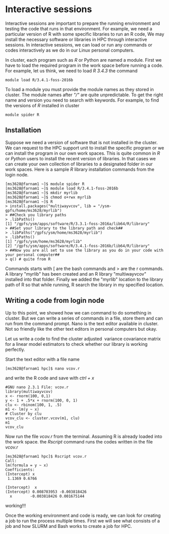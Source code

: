 # Interactive sessions #

Interactive sessions are important to prepare the running environment and testing the code that runs in that environment. For example, we need a particular version of R with some specific libraries to run an R code, We may install the necessary software or libraries in HPC through interactive sessions. In interactive sessions, we can load or run any commands or codes interactively as we do in our Linux personal computers.

In cluster, each program such as *R* or Python are named a module. First we have to load the required program in the work space before running a code. For example, let us think, we need to load *R 3.4.3* the command

    module load R/3.4.1-foss-2016b

To load a module you must provide the module names as they stored in cluster. The module names after *"/"* are quite unpredictable. To get the right name and version you need to search with keywords. For example, to find the versions of *R* installed in cluster

    module spider R

## Installation ##
Suppose we need a version of software that is not installed in the cluster. We can request to the HPC support unit to install the specific program or we can install the program in our own work spaces. This is quite common in *R* or *Python* users to install the recent version of libraries. In that cases we can create your own collection of libraries to a designated folder in our work spaces. Here is a sample *R* library installation commands from the login node.

    [ms3628@farnam1 ~]$ module spider R
    [ms3628@farnam1 ~]$ module load R/3.4.1-foss-2016b
    [ms3628@farnam1 ~]$ mkdir myrlib
    [ms3628@farnam1 ~]$ chmod o+rwx myrlib
    [ms3628@farnam1 ~]$ R
    > install.packages("multiwayvcov", lib = "/ysm-gpfs/home/ms3628/myrlib")
    > ##Check you library paths
    > .libPaths()
    [1] "/gpfs/ysm/apps/software/R/3.3.1-foss-2016a/lib64/R/library"
    > ##Set your library to the library path and check##
    > .libPaths("/gpfs/ysm/home/ms3628/myrlib")
    > .libPaths()
    [1] "/gpfs/ysm/home/ms3628/myrlib"
    [2] "/gpfs/ysm/apps/software/R/3.4.1-foss-2016b/lib64/R/library"
    > ##Now you are all set to use the library as you do in your code with
    your personal computer##
    > q() # quite from R
Commands starts with [ are the bash commands and > are the r commands. A library "myrlib" has been created and an R library "multiwayvcov" installed into that folder. Finally we added the "myrlib" location to the library path of R so that while running, R search the library in my specified location.

## Writing a code from login node ##
Up to this point, we showed how we can command to do something in cluster. But we can write a series of commands in a file, store them and can run from the command prompt. Nano is the text editor available in cluster. Not so friendly like the other text editors in personal computers but okay.

Let us write a code to find the cluster adjusted  variance covariance matrix for a linear model estimators to check whether our library is working perfectly.

Start the text editor with a file name

    [ms3628@farnam1 hpc]$ nano vcov.r
and write the R code and save with *ctrl + x*

    #GNU nano 2.3.1 File: vcov.r
    library(multiwayvcov)
    x <- rnorm(100, 0,1)
    y <- 1 + .5*x + rnorm(100, 0, 1)
    clu <- rbinom(100, 1, .5)
    m1 <- lm(y ~ x)
    # Cluster by clu
    vcov_clu <- cluster.vcov(m1, clu)
    m1
    vcov_clu
Now run the file *vcov.r* from the terminal. Assuming R is already loaded into the work space. the *Rscript* command runs the codes written in the file *vcov.r*

    [ms3628@farnam1 hpc]$ Rscript vcov.r
    Call:
    lm(formula = y ~ x)
    Coefficients:
    (Intercept) x
     1.1369 0.6766

    (Intercept)  x
    (Intercept) 0.008703953 -0.003818426
      x        -0.003818426 0.001675144
working!!!

Once the working environment and code is ready, we can look for creating a job to run the process multiple times. First we will see what consists of a job and how SLURM and Bash works to create a job for HPC.
